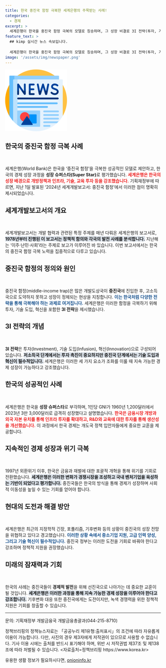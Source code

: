 ```yaml
---
title: 한국 중진국 함정 극복한 세계은행의 주목받는 사례!
categories:
  - 경제
excerpt: >
  세계은행이 한국을 중진국 함정 극복의 모델로 칭송하며, 그 성장 비결로 3I 전략(투자, 기술 도입, 혁신)을 강조했습니다. 이는 개도국 정책 입안자들에게 필독서로 추천되며, 한국의 경제 성공사례가 세계적으로 주목받고 있습니다.
feature_text: >
  ## kimp 실시간 뉴스 속보입니다.

  세계은행이 한국을 중진국 함정 극복의 모델로 칭송하며, 그 성장 비결로 3I 전략(투자, 기술 도입, 혁신)을 강조했습니다. 이는 개도국 정책 입안자들에게 필독서로 추천되며, 한국의 경제 성공사례가 세계적으로 주목받고 있습니다.
image: '/assets/img/newspaper.png'
---
```


<p><img src="/assets/img/newspaper.png" alt="kimplant 속보" /></p>

<h2 data-ke-size="size26">한국의 중진국 함정 극복 사례</h2>

<p data-ke-size="size16">&nbsp;</p> 

<p>세계은행(World Bank)은 한국을 ‘중진국 함정’을 극복한 성공적인 모델로 제안하고, 한국의 경제 성장 과정을 <strong>성장 슈퍼스타(Super Star)</strong>로 평가했습니다. <b><span style="color: #ee2323;">세계은행은 한국의 성장 배경으로 개방정책과 인프라, 기술, 교육 투자 등을 강조했습니다.</span></b> 기획재정부에 따르면, 지난 1일 발표된 ‘2024년 세계개발보고서: 중진국 함정’에서 이러한 점이 명확히 제시되었습니다. </p>

<h2 data-ke-size="size26">세계개발보고서의 개요</h2>

<p data-ke-size="size16">&nbsp;</p> 

<p>세계개발보고서는 개발 협력과 관련된 특정 주제를 매년 다뤄온 세계은행의 보고서로, <b><span style="background-color: #21538527;">1978년부터 진행된 이 보고서는 정책적 함의와 각국의 발전 사례를 분석합니다.</span></b> 지난해는 ‘이주·난민·사회’라는 주제로 보고가 이루어진 바 있습니다. 이번 보고서에서는 한국의 중진국 함정 극복 노력을 집중적으로 다루고 있습니다.</p>

<h2 data-ke-size="size26">중진국 함정의 정의와 원인</h2>

<p data-ke-size="size16">&nbsp;</p> 

<p>중진국 함정(middle-income trap)은 많은 개발도상국이 <strong>중진국</strong>에 진입한 후, 고소득국으로 도약하지 못하고 성장이 정체되는 현상을 지칭합니다. <b><span style="color: #1a5490;">이는 한국처럼 다양한 전략을 통해 극복해야 하는 과제로 여겨집니다.</span></b> 세계은행은 이러한 함정을 극복하기 위해 투자, 기술 도입, 혁신을 포함한 <strong>3I 전략</strong>을 제시했습니다. </p>

<h2 data-ke-size="size26">3I 전략의 개념</h2>

<p data-ke-size="size16">&nbsp;</p> 

<p><strong>3I 전략</strong>은 투자(Investment), 기술 도입(Infusion), 혁신(Innovation)으로 구성되어 있습니다. <b><span style="background-color: #21538527;">저소득국 단계에서는 투자 촉진이 중요하지만 중진국 단계에서는 기술 도입과 혁신이 필수적입니다.</span></b> 세계은행은 이러한 세 가지 요소가 조화를 이룰 때 지속 가능한 경제 성장이 가능하다고 강조했습니다.</p>

<h2 data-ke-size="size26">한국의 성공적인 사례</h2>

<p data-ke-size="size16">&nbsp;</p> 

<p>세계은행은 한국을 <strong>성장 슈퍼스타</strong>로 부각하며, 1인당 GNI가 1960년 1,200달러에서 2023년 3만 3,000달러로 급격히 성장했다고 설명했습니다. <b><span style="color: #ee2323;">한국은 금융시장 개방과 외국 자본 유치를 통해 인프라 투자를 확대하고, R&amp;D와 교육에 대한 투자를 통해 생산성을 개선했습니다.</span></b> 이 과정에서 한국 경제는 개도국 정책 입안자들에게 중요한 교훈을 제공합니다.</p>

<h2 data-ke-size="size26">지속적인 경제 성장과 위기 극복</h2>

<p data-ke-size="size16">&nbsp;</p> 

<p>1997년 외환위기 이후, 한국은 금융과 재벌에 대한 포괄적 개혁을 통해 위기를 기회로 전환했습니다. <b><span style="background-color: #21538527;">세계은행은 이러한 변화가 경쟁시장을 조성하고 국내 벤처기업을 육성하는 기반이 되었다고 평가합니다.</span></b> 중진국들은 한국의 방식을 통해 경제가 성장하며 사회적 이동성을 높일 수 있는 기회를 얻어야 합니다.</p>

<h2 data-ke-size="size26">현대의 도전과 해결 방안</h2>

<p data-ke-size="size16">&nbsp;</p> 

<p>세계은행은 최근의 지정학적 긴장, 포퓰리즘, 기후변화 등의 상황이 중진국의 성장 전망을 위협하고 있다고 경고했습니다. <b><span style="color: #1a5490;">이러한 상황 속에서 중소기업 지원, 고급 인력 양성, 그리고 기술 혁신이 필수적입니다.</span></b> 중진국 정부는 이러한 도전을 기회로 바꿔야 한다고 강조하며 정책적 지원을 권장했습니다.</p>

<h2 data-ke-size="size26">미래의 잠재력과 기회</h2>

<p data-ke-size="size16">&nbsp;</p> 

<p>한국의 사례는 중진국들이 <strong>경제적 발전</strong>을 위해 선진국으로 나아가는 데 중요한 교훈이 될 것입니다. <b><span style="background-color: #21538527;">세계은행은 이러한 과정을 통해 지속 가능한 경제 성장을 이루어야 한다고 강조합니다.</span></b> 기후변화 대응 또한 중진국에게는 도전이지만, 녹색 경쟁력을 위한 정책적 지원은 기회를 창출할 수 있습니다. </p>

<hr />

<p data-ke-size="size16">문의: 기획재정부 개발금융국 개발금융총괄과(044-215-8710)</p> 

<p data-ke-size="size16">정책브리핑의 정책뉴스자료는 「공공누리 제1유형:출처표시」의 조건에 따라 자유롭게 이용이 가능합니다. 다만, 사진의 경우 제3자에게 저작권이 있으므로 사용할 수 없습니다. 기사 이용 시에는 출처를 반드시 표기해야 하며, 위반 시 저작권법 제37조 및 제138조에 따라 처벌될 수 있습니다. <자료출처=정책브리핑 https://www.korea.kr></p>
유용한 생활 정보가 필요하시다면, <a href="https://onioninfo.kr" rel="dofollow">onioninfo.kr</a>


